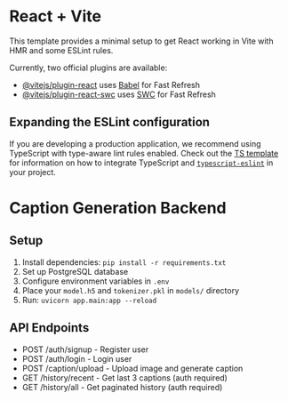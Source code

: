 # React + Vite

This template provides a minimal setup to get React working in Vite with HMR and some ESLint rules.

Currently, two official plugins are available:

- [@vitejs/plugin-react](https://github.com/vitejs/vite-plugin-react/blob/main/packages/plugin-react) uses [Babel](https://babeljs.io/) for Fast Refresh
- [@vitejs/plugin-react-swc](https://github.com/vitejs/vite-plugin-react/blob/main/packages/plugin-react-swc) uses [SWC](https://swc.rs/) for Fast Refresh

## Expanding the ESLint configuration

If you are developing a production application, we recommend using TypeScript with type-aware lint rules enabled. Check out the [TS template](https://github.com/vitejs/vite/tree/main/packages/create-vite/template-react-ts) for information on how to integrate TypeScript and [`typescript-eslint`](https://typescript-eslint.io) in your project.
# Caption Generation Backend

## Setup
1. Install dependencies: `pip install -r requirements.txt`
2. Set up PostgreSQL database
3. Configure environment variables in `.env`
4. Place your `model.h5` and `tokenizer.pkl` in `models/` directory
5. Run: `uvicorn app.main:app --reload`

## API Endpoints
- POST /auth/signup - Register user
- POST /auth/login - Login user
- POST /caption/upload - Upload image and generate caption
- GET /history/recent - Get last 3 captions (auth required)
- GET /history/all - Get paginated history (auth required)
